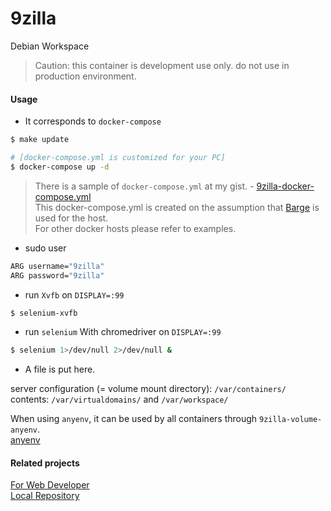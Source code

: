 # 9zilla

Debian Workspace

> Caution: this container is development use only. do not use in production environment.

#### Usage

* It corresponds to `docker-compose`

``` sh
$ make update

# [docker-compose.yml is customized for your PC]
$ docker-compose up -d
```

> There is a sample of `docker-compose.yml` at my gist. - [9zilla-docker-compose.yml](https://gist.github.com/nobiki/24ecf417fe4292edf01698b5f3642edd)  
> This docker-compose.yml is created on the assumption that [Barge](https://github.com/bargees/barge-os) is used for the host.  
> For other docker hosts please refer to examples.  

* sudo user

``` sh
ARG username="9zilla"
ARG password="9zilla"
```

* run `Xvfb` on `DISPLAY=:99`

``` sh
$ selenium-xvfb
```

* run `selenium` With chromedriver on `DISPLAY=:99`

``` sh
$ selenium 1>/dev/null 2>/dev/null &
```

* A file is put here.

server configuration (= volume mount directory): `/var/containers/`  
contents: `/var/virtualdomains/` and `/var/workspace/`  

When using `anyenv`, it can be used by all containers through `9zilla-volume-anyenv`.  
[anyenv](https://github.com/riywo/anyenv)

#### Related projects

[For Web Developer](https://github.com/nobiki?utf8=%E2%9C%93&tab=repositories&q=9zilla-nginx&type=&language=)  
[Local Repository](https://github.com/nobiki?utf8=%E2%9C%93&tab=repositories&q=9zilla-repos&type=&language=)  
